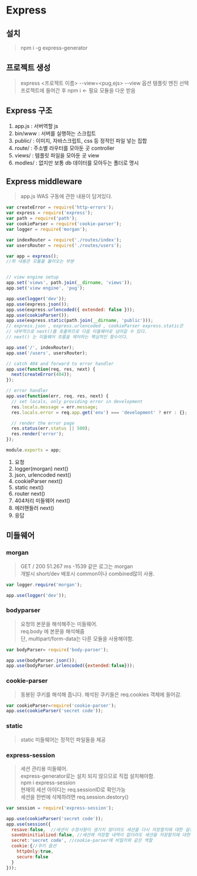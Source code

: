# Express

## 설치
> npm i -g express-generator  

## 프로젝트 생성
> express <프로젝트 이름> --view=<pug,ejs>
> --view 옵션 템플릿 엔진 선택
> 프로젝트에 들어간 후 npm i <- 필요 모듈을 다운 받음

## Express 구조
1. app.js   : 서버역할 js
2. bin/www  : 서버를 실행하는 스크립트
3. public/  : 이미지, 자바스크립트, css 등 정적인 파일 넣는 집합
4. route/   : 주소별 라우터를 모아둔 곳 controller 
5. views/   : 템플릿 파일을 모아둔 곳 view
6. modles/  : 없지만 보통 db 데이터를 모아두는 폴더로 명시

## Express middleware
> app.js WAS 구동에 관한 내용이 담겨있다.  

```javascript
var createError = require('http-errors');
var express = require('express');
var path = require('path');
var cookieParser = require('cookie-parser');
var logger = require('morgan');

var indexRouter = require('./routes/index');
var usersRouter = require('./routes/users');

var app = express(); 
//위 내용은 모듈을 불러오는 부분


// view engine setup
app.set('views', path.join(__dirname, 'views'));
app.set('view engine', 'pug');

app.use(logger('dev'));
app.use(express.json());
app.use(express.urlencoded({ extended: false }));
app.use(cookieParser());
app.use(express.static(path.join(__dirname, 'public')));
// express.json , express.urlencoded , cookieParser express.static은
// 내부적으로 next()를 호출하므로 다음 미들웨어로 넘어갈 수 있다.
// next() 는 미들웨어 흐름을 제어하는 핵심적인 함수이다.

app.use('/', indexRouter);
app.use('/users', usersRouter);

// catch 404 and forward to error handler
app.use(function(req, res, next) {
  next(createError(404));
});

// error handler
app.use(function(err, req, res, next) {
  // set locals, only providing error in development
  res.locals.message = err.message;
  res.locals.error = req.app.get('env') === 'development' ? err : {};

  // render the error page
  res.status(err.status || 500);
  res.render('error');
});

module.exports = app;
```
1. 요청 
2. logger(morgan)    next()
3. json, urlencoded  next() 
4. cookieParser      next()
5. static            next()
6. router            next()
7. 404처리 미들웨어   next()
8. 에러핸들러         next()
9. 응답


## 미들웨어

### morgan
> GET / 200 51.267 ms -1539 같은 로그는 morgan  
> 개발시 short/dev 배포시 common이나 combined많이 사용.
```javascript
var logger.require('morgan');

app.use(logger('dev'));
```

### bodyparser
> 요청의 본문을 해석해주는 미들웨어.  
> req.body 에 본문을 해석해줌  
> 단, multipart/form-data는 다른 모듈을 사용해야함.  

```javascript
var bodyParser= require('body-parser');

app.use(bodyParser.json());
app.use(bodyParser.urlencoded({extended:false}));
```

### cookie-parser
> 동봉된 쿠키를 해석해 줍니다.
> 해석된 쿠키들은 req.cookies 객체에 들어감. 

```javascript
var cookieParser=require('cookie-parser');
app.use(cookieParser('secret code'));
```

### static
> static 미들웨어는 정적인 파일들을 제공


### express-session  
> 세션 관리용 미들웨어.  
> express-generator로는 설치 되지 않으므로 직접 설치해야함.  
> npm i express-session  
> 현재의 세션 아이디는 req.sessionID로 확인가능  
> 세션을 한번에 삭제하려면 req.session.destory()  
```javascript
var session = require('express-session');

app.use(cookieParser('secret code'));
app.use(session({
  resave:false,  //세션이 수정사항이 생기지 않더라도 세션을 다시 저장할지에 대한 설정
  saveUninitialized:false, //세션에 저장할 내역이 없더라도 세션을 저장할지에 대한 설정. 방문자를 추적할때 쓰임
  secret:'secret code', //cookie-parser에 비밀키와 같은 역할
  cookie:{//쿠키 옵션
    httpOnly:true, 
    secure:false
  }
}));
```

